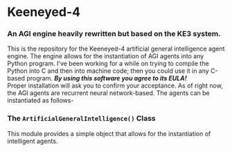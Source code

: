 # Keeneyed-4
### An AGI engine heavily rewritten but based on the KE3 system.  
This is the repository for the Keeneyed-4 artificial general intelligence agent engine. The engine allows for the instantiation of AGI agents into any Python program. I've been working for a while on trying to compile the Python into C and then into machine code; then you could use it in any C-based program.
***By using this software you agree to its EULA!***  
Proper installation will ask you to confirm your acceptance.
As of right now, the AGI agents are recurrent neural network-based. The agents can be instantiated as follows-
### The `ArtificialGeneralIntelligence()` Class
This module provides a simple object that allows for the instantiation of intelligent agents.
